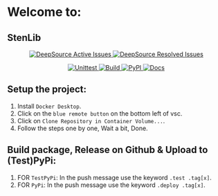 # Welcome to:

## StenLib

<p align="center">
  <a href="https://app.deepsource.com/gh/Structura-Engineering/StenLib/">
    <img alt="DeepSource Active Issues" src="https://app.deepsource.com/gh/Structura-Engineering/StenLib.svg/?label=active+issues&show_trend=true&token=aVu9lik1r9ykXWLQZSGz3ItB">
    <img alt="DeepSource Resolved Issues" src="https://app.deepsource.com/gh/Structura-Engineering/StenLib.svg/?label=resolved+issues&show_trend=true&token=aVu9lik1r9ykXWLQZSGz3ItB">
  </a>
</p>
<p align="center">
  <a href="">
    <img alt="Unittest" src="https://img.shields.io/endpoint?url=https://gist.githubusercontent.com/illyrius666/27fc61b978a42aea3bb569da8416b3e6/raw/unittest-badge.json.json">
    <img alt="Build" src="https://img.shields.io/endpoint?url=https://gist.githubusercontent.com/illyrius666/27fc61b978a42aea3bb569da8416b3e6/raw/build-badge.json.json">
    <img alt="PyPI" src="https://img.shields.io/endpoint?url=https://gist.githubusercontent.com/illyrius666/27fc61b978a42aea3bb569da8416b3e6/raw/pypi-badge.json.json">       
    <img alt="Docs" src="https://img.shields.io/endpoint?url=https://gist.githubusercontent.com/illyrius666/27fc61b978a42aea3bb569da8416b3e6/raw/docs-badge.json.json">     
  </a>
</p>

## Setup the project:

1. Install `Docker Desktop`.
2. Click on the `blue remote button` on the bottom left of vsc.
3. Click on `Clone Repository in Container Volume...`.
4. Follow the steps one by one, Wait a bit, Done.

## Build package, Release on Github & Upload to (Test)PyPi:

1. FOR `TestPyPi`: In the push message use the keyword `.test .tag[x]`.
2. FOR `PyPi`: In the push message use the keyword `.deploy .tag[x]`.
